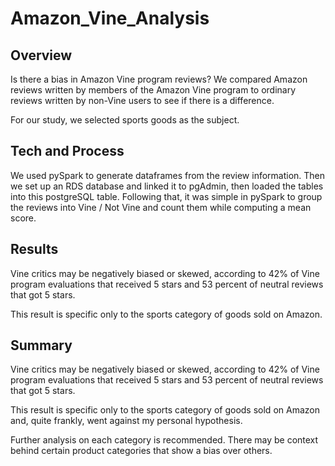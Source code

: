 # Amazon_Vine_Analysis

## Overview
Is there a bias in Amazon Vine program reviews? We compared Amazon reviews written by members of the Amazon Vine program to ordinary reviews written by non-Vine users to see if there is a difference. 

For our study, we selected sports goods as the subject. 

## Tech and Process

We used pySpark to generate dataframes from the review information. Then we set up an RDS database and linked it to pgAdmin, then loaded the tables into this postgreSQL table. Following that, it was simple in pySpark to group the reviews into Vine / Not Vine and count them while computing a mean score.

## Results

Vine critics may be negatively biased or skewed, according to 42% of Vine program evaluations that received 5 stars and 53 percent of neutral reviews that got 5 stars. 

This result is specific only to the sports category of goods sold on Amazon.

## Summary
Vine critics may be negatively biased or skewed, according to 42% of Vine program evaluations that received 5 stars and 53 percent of neutral reviews that got 5 stars. 

This result is specific only to the sports category of goods sold on Amazon and, quite frankly, went against my personal hypothesis.

Further analysis on each category is recommended. There may be context behind certain product categories that show a bias over others.